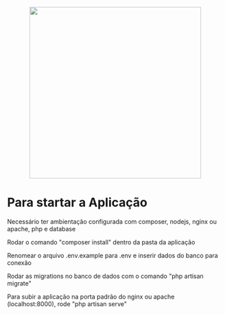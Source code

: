 <p align="center"><a href="https://laravel.com" target="_blank"><img src="https://raw.githubusercontent.com/laravel/art/master/logo-lockup/5%20SVG/2%20CMYK/1%20Full%20Color/laravel-logolockup-cmyk-red.svg" width="400"></a></p>

<h1 strong>Para startar a Aplicação</h1>
<p></p>
<p strong> Necessário ter ambientação configurada com composer, nodejs, nginx ou apache, php e database</p>
<p strong> Rodar o comando "composer install" dentro da pasta da aplicação</p>
<p strong> Renomear o arquivo .env.example para .env e inserir dados do banco para conexão</p>
<p strong> Rodar as migrations no banco de dados com o comando "php artisan migrate"</p>
<p strong> Para subir a aplicação na porta padrão do nginx ou apache (localhost:8000), rode "php artisan serve"</p>
